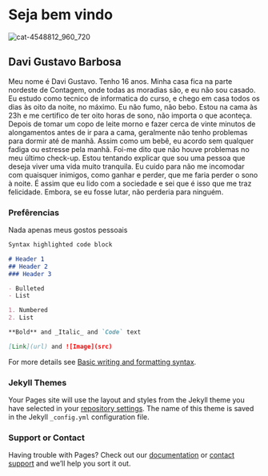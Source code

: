 # Seja bem vindo

![cat-4548812_960_720](https://user-images.githubusercontent.com/98530922/151366660-0f799f13-f39e-44df-bd0c-f412a889e744.jpg)
## Davi Gustavo Barbosa 
Meu nome é Davi Gustavo. Tenho 16 anos. Minha casa fica na parte nordeste de Contagem, onde todas as moradias são, e eu não sou casado. Eu estudo como tecnico de informatica do curso, e chego em casa todos os dias às oito da noite, no máximo. Eu não fumo, não bebo. Estou na cama às 23h e me certifico de ter oito horas de sono, não importa o que aconteça. Depois de tomar um copo de leite morno e fazer cerca de vinte minutos de alongamentos antes de ir para a cama, geralmente não tenho problemas para dormir até de manhã. Assim como um bebê, eu acordo sem qualquer fadiga ou estresse pela manhã. Foi-me dito que não houve problemas no meu último check-up. Estou tentando explicar que sou uma pessoa que deseja viver uma vida muito tranquila. Eu cuido para não me incomodar com quaisquer inimigos, como ganhar e perder, que me faria perder o sono à noite. É assim que eu lido com a sociedade e sei que é isso que me traz felicidade. Embora, se eu fosse lutar, não perderia para ninguém.

### Prefêrencias

Nada apenas meus gostos pessoais

```markdown
Syntax highlighted code block

# Header 1
## Header 2
### Header 3

- Bulleted
- List

1. Numbered
2. List

**Bold** and _Italic_ and `Code` text

[Link](url) and ![Image](src)
```

For more details see [Basic writing and formatting syntax](https://docs.github.com/en/github/writing-on-github/getting-started-with-writing-and-formatting-on-github/basic-writing-and-formatting-syntax).

### Jekyll Themes

Your Pages site will use the layout and styles from the Jekyll theme you have selected in your [repository settings](https://github.com/Davigustavocd/personalid-pages/settings/pages). The name of this theme is saved in the Jekyll `_config.yml` configuration file.

### Support or Contact

Having trouble with Pages? Check out our [documentation](https://docs.github.com/categories/github-pages-basics/) or [contact support](https://support.github.com/contact) and we’ll help you sort it out.
